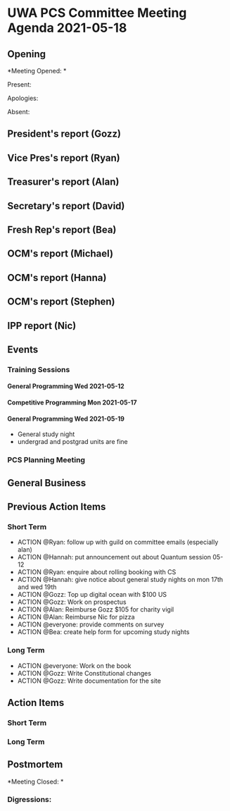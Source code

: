 # UWA PCS Committee Meeting Agenda 2021-05-18


## Opening
*Meeting Opened: *

Present:

Apologies:

Absent:

## President's report (Gozz)
## Vice Pres's report (Ryan)
## Treasurer's report (Alan)
## Secretary's report (David)
## Fresh Rep's report (Bea)
## OCM's report (Michael)
## OCM's report (Hanna)
## OCM's report (Stephen)
## IPP report (Nic)


## Events

### Training Sessions


#### General Programming Wed 2021-05-12

#### Competitive Programming Mon 2021-05-17

#### General Programming Wed 2021-05-19

- General study night
- undergrad and postgrad units are fine



### PCS Planning Meeting

## General Business

## Previous Action Items


### Short Term

- ACTION @Ryan: follow up with guild on committee emails (especially alan)
- ACTION @Hannah: put announcement out about Quantum session 05-12
- ACTION @Ryan: enquire about rolling booking with CS
- ACTION @Hannah: give notice about general study nights on mon 17th and wed 19th
- ACTION @Gozz: Top up digital ocean with $100 US
- ACTION @Gozz: Work on prospectus
- ACTION @Alan: Reimburse Gozz $105 for charity vigil
- ACTION @Alan: Reimburse Nic for pizza
- ACTION @everyone: provide comments on survey
- ACTION @Bea: create help form for upcoming study nights


### Long Term

- ACTION @everyone: Work on the book
- ACTION @Gozz: Write Constitutional changes
- ACTION @Gozz: Write documentation for the site

## Action Items

### Short Term


### Long Term



## Postmortem
*Meeting Closed: *
###  Digressions:
